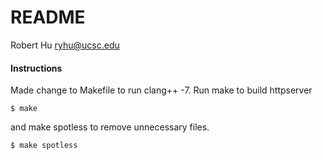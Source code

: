 # README
Robert Hu
ryhu@ucsc.edu

#### Instructions
Made change to Makefile to run clang++ -7.
Run make to build httpserver
~~~
$ make
~~~
and make spotless to remove unnecessary files.
~~~
$ make spotless
~~~
